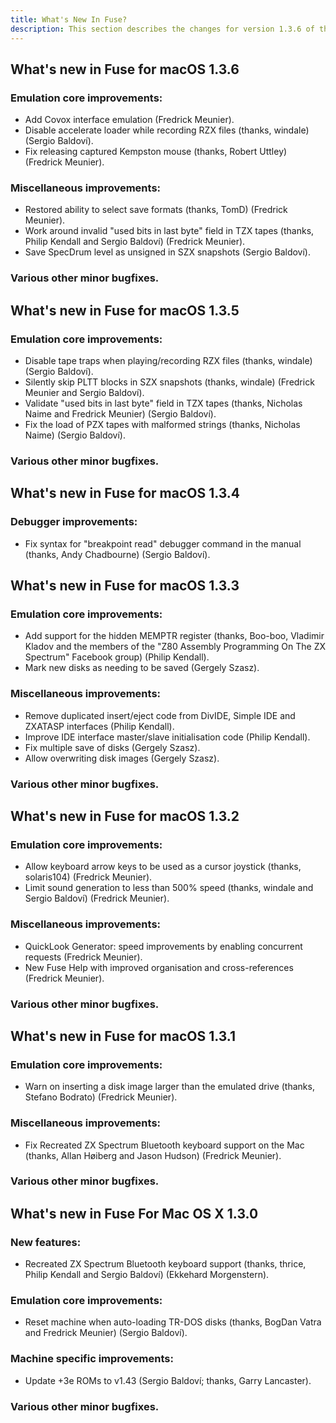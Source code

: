 ```yaml
---
title: What's New In Fuse?
description: This section describes the changes for version 1.3.6 of the Fuse emulator.
---
```


## What's new in Fuse for macOS 1.3.6

### Emulation core improvements:
* Add Covox interface emulation (Fredrick Meunier).
* Disable accelerate loader while recording RZX files (thanks, windale) (Sergio
  Baldoví).
* Fix releasing captured Kempston mouse (thanks, Robert Uttley) (Fredrick
  Meunier).

### Miscellaneous improvements:
* Restored ability to select save formats (thanks, TomD) (Fredrick Meunier).
* Work around invalid "used bits in last byte" field in TZX tapes (thanks,
  Philip Kendall and Sergio Baldoví) (Fredrick Meunier).
* Save SpecDrum level as unsigned in SZX snapshots (Sergio Baldoví).

### Various other minor bugfixes.

## What's new in Fuse for macOS 1.3.5

### Emulation core improvements:
* Disable tape traps when playing/recording RZX files (thanks, windale) (Sergio
  Baldoví).
* Silently skip PLTT blocks in SZX snapshots (thanks, windale) (Fredrick Meunier
  and Sergio Baldoví).
* Validate "used bits in last byte" field in TZX tapes (thanks, Nicholas Naime
  and Fredrick Meunier) (Sergio Baldoví).
* Fix the load of PZX tapes with malformed strings (thanks, Nicholas Naime)
  (Sergio Baldoví).

### Various other minor bugfixes.

## What's new in Fuse for macOS 1.3.4

### Debugger improvements:
* Fix syntax for "breakpoint read" debugger command in the manual (thanks, Andy
  Chadbourne) (Sergio Baldoví).

## What's new in Fuse for macOS 1.3.3

### Emulation core improvements:
* Add support for the hidden MEMPTR register (thanks, Boo-boo, Vladimir Kladov
  and the members of the "Z80 Assembly Programming On The ZX Spectrum"
  Facebook group) (Philip Kendall).
* Mark new disks as needing to be saved (Gergely Szasz).

### Miscellaneous improvements:
* Remove duplicated insert/eject code from DivIDE, Simple IDE and ZXATASP
  interfaces (Philip Kendall).
* Improve IDE interface master/slave initialisation code (Philip Kendall).
* Fix multiple save of disks (Gergely Szasz).
* Allow overwriting disk images (Gergely Szasz).

### Various other minor bugfixes.

## What's new in Fuse for macOS 1.3.2

### Emulation core improvements:
* Allow keyboard arrow keys to be used as a cursor joystick (thanks,
  solaris104) (Fredrick Meunier).
* Limit sound generation to less than 500% speed (thanks, windale and
  Sergio Baldoví) (Fredrick Meunier).

### Miscellaneous improvements:
* QuickLook Generator: speed improvements by enabling concurrent requests
  (Fredrick Meunier).
* New Fuse Help with improved organisation and cross-references (Fredrick
  Meunier).

### Various other minor bugfixes.

## What's new in Fuse for macOS 1.3.1

### Emulation core improvements:
* Warn on inserting a disk image larger than the emulated drive (thanks,
  Stefano Bodrato) (Fredrick Meunier).

### Miscellaneous improvements:
* Fix Recreated ZX Spectrum Bluetooth keyboard support on the Mac (thanks, Allan
  Høiberg and Jason Hudson) (Fredrick Meunier).

### Various other minor bugfixes.

## What's new in Fuse For Mac OS X 1.3.0

### New features:
* Recreated ZX Spectrum Bluetooth keyboard support (thanks, thrice, Philip
  Kendall and Sergio Baldoví) (Ekkehard Morgenstern).

### Emulation core improvements:
* Reset machine when auto-loading TR-DOS disks (thanks, BogDan Vatra and
  Fredrick Meunier) (Sergio Baldoví).

### Machine specific improvements:
* Update +3e ROMs to v1.43 (Sergio Baldoví; thanks, Garry Lancaster).

### Various other minor bugfixes.
